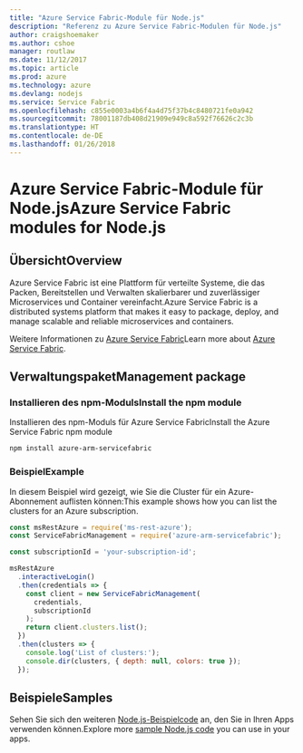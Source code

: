 ```yaml
---
title: "Azure Service Fabric-Module für Node.js"
description: "Referenz zu Azure Service Fabric-Modulen für Node.js"
author: craigshoemaker
ms.author: cshoe
manager: routlaw
ms.date: 11/12/2017
ms.topic: article
ms.prod: azure
ms.technology: azure
ms.devlang: nodejs
ms.service: Service Fabric
ms.openlocfilehash: c855e0003a4b6f4a4d75f37b4c8480721fe0a942
ms.sourcegitcommit: 78001187db408d21909e949c8a592f76626c2c3b
ms.translationtype: HT
ms.contentlocale: de-DE
ms.lasthandoff: 01/26/2018
---
```

# <a name="azure-service-fabric-modules-for-nodejs"></a><span data-ttu-id="4d3e8-103">Azure Service Fabric-Module für Node.js</span><span class="sxs-lookup"><span data-stu-id="4d3e8-103">Azure Service Fabric modules for Node.js</span></span>

## <a name="overview"></a><span data-ttu-id="4d3e8-104">Übersicht</span><span class="sxs-lookup"><span data-stu-id="4d3e8-104">Overview</span></span>

<span data-ttu-id="4d3e8-105">Azure Service Fabric ist eine Plattform für verteilte Systeme, die das Packen, Bereitstellen und Verwalten skalierbarer und zuverlässiger Microservices und Container vereinfacht.</span><span class="sxs-lookup"><span data-stu-id="4d3e8-105">Azure Service Fabric is a distributed systems platform that makes it easy to package, deploy, and manage scalable and reliable microservices and containers.</span></span>

<span data-ttu-id="4d3e8-106">Weitere Informationen zu [Azure Service Fabric](https://docs.microsoft.com/azure/service-fabric/service-fabric-overview)</span><span class="sxs-lookup"><span data-stu-id="4d3e8-106">Learn more about [Azure Service Fabric](https://docs.microsoft.com/azure/service-fabric/service-fabric-overview).</span></span>

## <a name="management-package"></a><span data-ttu-id="4d3e8-107">Verwaltungspaket</span><span class="sxs-lookup"><span data-stu-id="4d3e8-107">Management package</span></span>

### <a name="install-the-npm-module"></a><span data-ttu-id="4d3e8-108">Installieren des npm-Moduls</span><span class="sxs-lookup"><span data-stu-id="4d3e8-108">Install the npm module</span></span>

<span data-ttu-id="4d3e8-109">Installieren des npm-Moduls für Azure Service Fabric</span><span class="sxs-lookup"><span data-stu-id="4d3e8-109">Install the Azure Service Fabric npm module</span></span>

```bash
npm install azure-arm-servicefabric
```

### <a name="example"></a><span data-ttu-id="4d3e8-110">Beispiel</span><span class="sxs-lookup"><span data-stu-id="4d3e8-110">Example</span></span>

<span data-ttu-id="4d3e8-111">In diesem Beispiel wird gezeigt, wie Sie die Cluster für ein Azure-Abonnement auflisten können:</span><span class="sxs-lookup"><span data-stu-id="4d3e8-111">This example shows how you can list the clusters for an Azure subscription.</span></span>

```javascript
const msRestAzure = require('ms-rest-azure');
const ServiceFabricManagement = require('azure-arm-servicefabric');

const subscriptionId = 'your-subscription-id';

msRestAzure
  .interactiveLogin()
  .then(credentials => {
    const client = new ServiceFabricManagement(
      credentials,
      subscriptionId
    );
    return client.clusters.list();
  })
  .then(clusters => {
    console.log('List of clusters:');
    console.dir(clusters, { depth: null, colors: true });
  });
```

## <a name="samples"></a><span data-ttu-id="4d3e8-112">Beispiele</span><span class="sxs-lookup"><span data-stu-id="4d3e8-112">Samples</span></span>

<span data-ttu-id="4d3e8-113">Sehen Sie sich den weiteren [Node.js-Beispielcode](https://azure.microsoft.com/resources/samples/?platform=nodejs) an, den Sie in Ihren Apps verwenden können.</span><span class="sxs-lookup"><span data-stu-id="4d3e8-113">Explore more [sample Node.js code](https://azure.microsoft.com/resources/samples/?platform=nodejs) you can use in your apps.</span></span>
